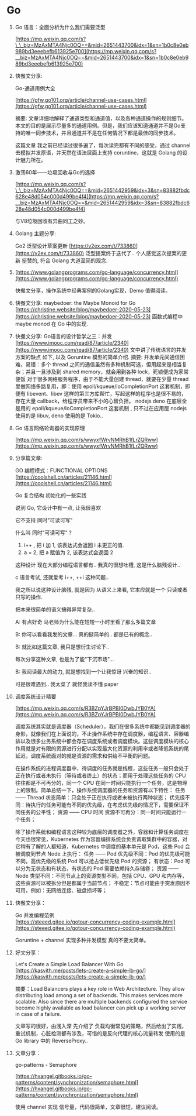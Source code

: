 # Go

1. Go 语言：全面分析为什么我们需要泛型

   [https://mp.weixin.qq.com/s?\_\_biz=MzAxMTA4Njc0OQ==&mid=2651443700&idx=1&sn=1b0c8e0eb989bd3eeebefb613925e700](https://mp.weixin.qq.com/s?__biz=MzAxMTA4Njc0OQ==&mid=2651443700&idx=1&sn=1b0c8e0eb989bd3eeebefb613925e700)

2. 快餐文分享:

   Go-通道用例大全

   [https://gfw.go101.org/article/channel-use-cases.html](https://gfw.go101.org/article/channel-use-cases.html)

   摘要: 文章详细地解释了通道类型和通道值，以及各种通道操作的规则细节。本文的目的是展示尽量多的通道用例。但是，我们应该知道通道并不是Go支持的唯一同步技术，并且通道并不是在任何情况下都是最佳的同步技术。

   这篇文章 我之前已经读过很多遍了，每次读完都有不同的感受，通过 channel 去模拟并发原语，并天然在语法层面上支持 coruntine，这就是 Golang 的设计魅力所在。

3. 激荡60年——垃圾回收与Go的选择

   [https://mp.weixin.qq.com/s?\_\_biz=MzAxMTA4Njc0OQ==&mid=2651442959&idx=3&sn=83882fbdc628e48d054c000d499be4f4](https://mp.weixin.qq.com/s?__biz=MzAxMTA4Njc0OQ==&mid=2651442959&idx=3&sn=83882fbdc628e48d054c000d499be4f4)

   与V8垃圾回收有异曲同工之妙。

4. Golang 主题分享:

   Go2 泛型设计草案更新 [https://v2ex.com/t/733860](https://v2ex.com/t/733860) 泛型提案终于迭代了.. 个人感觉这次提案的更新 挺赞的, 符合 Golang 大道至简的观念.

5. [https://www.golangprograms.com/go-language/concurrency.html](https://www.golangprograms.com/go-language/concurrency.html)

   快餐文分享，操作系统中经典案例的Golang实现，Demo 值得阅读。

6. 快餐文分享:  maybedoer: the Maybe Monoid for Go [https://christine.website/blog/maybedoer-2020-05-23](https://christine.website/blog/maybedoer-2020-05-23) 函数式编程中 maybe monod 在 Go 中的实现.
7. 快餐文分享:  Go语言的设计哲学之三：并发  [https://www.imooc.com/read/87/article/2340](https://www.imooc.com/read/87/article/2340) 文中讲了传统语言的并发方案的缺点 如下, 以及 Goruntine 模型的简单介绍. 摘要:  并发单元间通信困难，易错：多个 thread 之间的通信虽然有多种机制可选，但用起来是相当复杂；并且一旦涉及到 shared memory，就会用到各种 lock，死锁便成为家常便饭 对于很多网络服务程序，由于不能大量创建 thread，就要在少量 thread 里做网络多路复用，即：使用 epoll/kqueue/IoCompletionPort 这套机制，即便有 libevent、libev 这样的第三方库帮忙，写起这样的程序也是很不易的，存在大量 callback，给程序员带来不小的心智负担。 nodejs deno 在底层全是用的 epoll/kqueue/IoCompletionPort 这套机制 , 只不过在应用层 nodejs 使用的是 libuv, deno 使用的是 Tokio..
8. Go 语言网络轮询器的实现原理

   [https://mp.weixin.qq.com/s/wwyxfWrvNMRhB1fLrZQRww](https://mp.weixin.qq.com/s/wwyxfWrvNMRhB1fLrZQRww)

9. 分享篇文章:

   GO 编程模式：FUNCTIONAL OPTIONS   
   [https://coolshell.cn/articles/21146.html](https://coolshell.cn/articles/21146.html)

   Go 复合结构 初始化的一些实践

   说到 Go, 它设计中有一点, 让我很喜欢

   它不支持 同时"可读可写"

   什么叫 同时"可读可写" ?

   1. i++ , 把 i 加 1, 该表达式会返回 i 未更正的值.
   2. a = 2, 把 a 赋值为 2, 该表达式会返回 2

   这种设计 现在大部分编程语言都有.. 我真的很想吐槽, 这是什么脑残设计..

   c 语言考试, 还就爱考 i++, ++i 这种问题..

   我之所以说这种设计脑残, 就是因为 从语义上来看, 它本应就是一个 只读或者只写的操作.

   把本来很简单的语义搞得异常复杂..

   A: 有点好奇 马老师为什么能在短短一小时里看了那么多篇文章

   B: 你可以看看我发的文章... 真的挺简单的.. 都是已有的概念..

   B: 就比如这篇文章, 我只是想衍生讨论下..

   每次分享这种文章, 也是为了能"下沉市场"...

   B: 我阅读最大的动力, 就是想找到一个让我惊讶 兴奋的知识..

   可是很难遇到.. 我太菜了 就怪我读不懂 paper

10. 调度系统设计精要

    [https://mp.weixin.qq.com/s/R3BZpYJrBPBI0DwbJYB0YA](https://mp.weixin.qq.com/s/R3BZpYJrBPBI0DwbJYB0YA)

    调度系统其实就是调度器（Scheduler），我们在很多系统中都能见到调度器的身影，就像我们在上面说的，不止操作系统中存在调度器，编程语言、容器编排以及很多业务系统中都会存在调度系统或者调度模块。这些调度模块的核心作用就是对有限的资源进行分配以实现最大化资源的利用率或者降低系统的尾延迟，调度系统面对的就是资源的需求和供给不平衡的问题。

    在操作系统的进程调度器中，待调度的任务就是线程，这些任务一般只会处于正在执行或者未执行（等待或者终止）的状态；而用于处理这些任务的 CPU 往往都是不可再分的，同一个 CPU 在同一时间只能执行一个任务，这是物理上的限制。简单总结一下，操作系统调度器的任务和资源有以下特性： 任务 —— Thread 状态简单：只会处于正在执行或者未被执行两种状态； 优先级不同：待执行的任务可能有不同的优先级，在考虑优先级的情况下，需要保证不同任务的公平性； 资源 —— CPU 时间 资源不可再分：同一时间只能运行一个任务；

    除了操作系统和编程语言这种较为底层的调度器之外，容器和计算任务调度在今天也很常见，Kubernetes 作为容器编排系统会负责调取集群中的容器，对它稍有了解的人都知道，Kubernetes 中调度的基本单元是 Pod，这些 Pod 会被调度到节点 Node 上执行： 任务 —— Pod 优先级不同：Pod 的优先级可能不同，高优先级的系统 Pod 可以抢占低优先级 Pod 的资源； 有状态：Pod 可以分为无状态和有状态，有状态的 Pod 需要依赖持久存储卷； 资源 —— Node 类型不同：不同节点上的资源类型不同，包括 CPU、GPU 和内存等，这些资源可以被拆分但是都属于当前节点； 不稳定：节点可能由于突发原因不可用，例如：无网络连接、磁盘损坏等；

11. 快餐文分享：

    Go 并发编程范例   
    [https://steeed.gitee.io/gotour-concurrency-coding-example.html](https://steeed.gitee.io/gotour-concurrency-coding-example.html)

    Goruntine + channel 实现多种并发模型 真的不要太简单。

12. 好文分享：

    Let's Create a Simple Load Balancer With Go   
    [https://kasvith.me/posts/lets-create-a-simple-lb-go/](https://kasvith.me/posts/lets-create-a-simple-lb-go/)

    摘要：Load Balancers plays a key role in Web Architecture. They allow distributing load among a set of backends. This makes services more scalable. Also since there are multiple backends configured the service become highly available as load balancer can pick up a working server in case of a failure.

    文章写的很好，由浅入深 先介绍了 负载均衡常见的策略，然后给出了实践，重试机制，心脏检测都有涉及，可惜的是反向代理的核心流量转发 使用的是 Go library 中的 ReverseProxy..

13. 文章分享：

    go-patterns - Semaphore

    [https://hxangel.gitbooks.io/go-patterns/content/synchronization/semaphore.html](https://hxangel.gitbooks.io/go-patterns/content/synchronization/semaphore.html)

    使用 channel 实现 信号量，代码很简单，文章很短，建议阅读。


